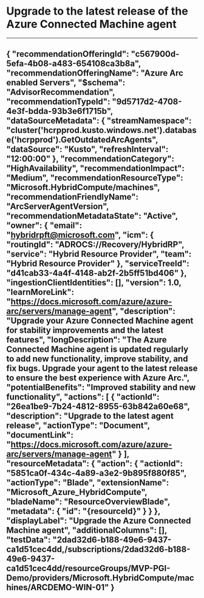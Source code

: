 <properties
    pageTitle="Upgrade to the latest release of the Azure Connected Machine agent"
    description="Upgrade to the latest release of the Azure Connected Machine agent"
    authors="hybridrpft"
    ms.author="hybridrpft"
    articleId="9d5717d2-4708-4e3f-bdda-93b3e6f1715b_Public"
    selfHelpType="advisorRecommendationMetadata"
    cloudEnvironments="Public, USSec, USNat"
    ownershipId="Compute_HybridResourceProvider"
/>
# Upgrade to the latest release of the Azure Connected Machine agent
---
{
  "recommendationOfferingId": "c567900d-5efa-4b08-a483-654108ca3b8a",
  "recommendationOfferingName": "Azure Arc enabled Servers",
  "$schema": "AdvisorRecommendation",
  "recommendationTypeId": "9d5717d2-4708-4e3f-bdda-93b3e6f1715b",
  "dataSourceMetadata": {
    "streamNamespace": "cluster('hcrpprod.kusto.windows.net').database('hcrpprod').GetOutdatedArcAgents",
    "dataSource": "Kusto",
    "refreshInterval": "12:00:00"
  },
  "recommendationCategory": "HighAvailability",
  "recommendationImpact": "Medium",
  "recommendationResourceType": "Microsoft.HybridCompute/machines",
  "recommendationFriendlyName": "ArcServerAgentVersion",
  "recommendationMetadataState": "Active",
  "owner": {
    "email": "hybridrpft@microsoft.com",
    "icm": {
      "routingId": "ADROCS://Recovery/HybridRP",
      "service": "Hybrid Resource Provider",
      "team": "Hybrid Resource Provider"
    },
    "serviceTreeId": "d41cab33-4a4f-4148-ab2f-2b5ff51bd406"
  },
  "ingestionClientIdentities": [],
  "version": 1.0,
  "learnMoreLink": "https://docs.microsoft.com/azure/azure-arc/servers/manage-agent",
  "description": "Upgrade your Azure Connected Machine agent for stability improvements and the latest features",
  "longDescription": "The Azure Connected Machine agent is updated regularly to add new functionality, improve stability, and fix bugs. Upgrade your agent to the latest release to ensure the best experience with Azure Arc.",
  "potentialBenefits": "Improved stability and new functionality",
  "actions": [
    {
      "actionId": "26ea1be9-7b24-4812-8955-63b842a60e68",
      "description": "Upgrade to the latest agent release",
      "actionType": "Document",
      "documentLink": "https://docs.microsoft.com/azure/azure-arc/servers/manage-agent"
    }
  ],
  "resourceMetadata": {
    "action": {
      "actionId": "5851ca0f-434c-4a89-a3e2-9b895f880f85",
      "actionType": "Blade",
      "extensionName": "Microsoft_Azure_HybridCompute",
      "bladeName": "ResourceOverviewBlade",
      "metadata": {
        "id": "{resourceId}"
      }
    }
  },
  "displayLabel": "Upgrade the Azure Connected Machine agent",
  "additionalColumns": [],
  "testData": "2dad32d6-b188-49e6-9437-ca1d51cec4dd,/subscriptions/2dad32d6-b188-49e6-9437-ca1d51cec4dd/resourceGroups/MVP-PGI-Demo/providers/Microsoft.HybridCompute/machines/ARCDEMO-WIN-01"
}
---
